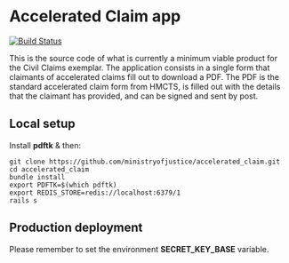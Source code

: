 # Accelerated Claim app

[![Build Status](http://jenkins.dsd.io/view/Civil%20Claims%20Dashboard/job/civilclaims-accelerated-test/badge/icon)](http://ec2-54-194-212-120.eu-west-1.compute.amazonaws.com/view/Civil%20Claims%20Dashboard/job/civilclaims-accelerated-test/)

This is the source code of what is currently a minimum viable product for the Civil Claims exemplar. The application consists in a single form that claimants of accelerated claims fill out to download a PDF. The PDF is the standard accelerated claim form from HMCTS, is filled out with the details that the claimant has provided, and can be signed and sent by post.

## Local setup

Install **pdftk** & then:

```
git clone https://github.com/ministryofjustice/accelerated_claim.git
cd accelerated_claim
bundle install
export PDFTK=$(which pdftk)
export REDIS_STORE=redis://localhost:6379/1
rails s
```

## Production deployment

Please remember to set the environment **SECRET_KEY_BASE** variable.


